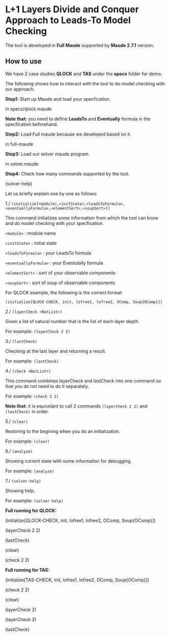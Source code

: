 # L+1 Layers Divide and Conquer Approach to Leads-To Model Checking

The tool is developed in **Full Maude** supported by **Maude 2.7.1** version.

## How to use 
We have 2 case studies **QLOCK** and **TAS** under the **specs** folder for demo.

The following shows how to interact with the tool to do model checking with our approach.

**Step1:** Start up Maude and load your specfication.

in specs/qlock.maude

**Note that:** you need to define **LeadsTo** and **Eventually** formula in the specfication beforehand.

**Step2:** Load Full maude because we developed based on it.

in full-maude

**Step3:** Load our solver maude program.

in solver.maude

**Step4:** Check how many commands supported by the tool.

(solver-help)

Let us briefly explain one by one as follows:

1./ `(initialize[<module>,<initState>,<leadsToFormula>,<eventuallyFormula>,<elementSort>,<soupSort>])`

This command initializes some information from which the tool can know
and do model checking with your specfication.

`<module>` : module name

`<initState>` : initial state

`<leadsToFormula>` : your LeadsTo formula

`<eventuallyFormula>` : your Eventulally formula

`<elementSort>` : sort of your observable components

`<soupSort>` : sort of soup of observable components

For QLOCK example, the following is the correct format:

`(initialize[QLOCK-CHECK, init, lofree1, lofree2, OComp, Soup{OComp}])`

2./ `(layerCheck <NatList>)`

Given a list of natural number that is the list of each layer depth.

For example: `(layerCheck 2 2)`

3./ `(lastCheck)`

Checking at the last layer and returning a result.

For example: `(lastCheck)`

4./ `(check <NatList>)`

This command combines layerCheck and lastCheck into one command so that you do not need to do it separately.

For example: `(check 2 2)`

**Note that:** it is equivelant to call 2 commands `(layerCheck 2 2)` and `(lastCheck)` in order.

5./ `(clear)`

Restoring to the begining when you do an initialization.

For example: `(clear)`

6./ `(analyze)`

Showing current state with some information for debugging.

For example: `(analyze)`

7./ `(solver-help)`

Showing help.

For example: `(solver-help)`


**Full running for QLOCK:**

(initialize[QLOCK-CHECK, init, lofree1, lofree2, OComp, Soup{OComp}])

(layerCheck 2 2)

(lastCheck)

(clear)

(check 2 2)

**Full running for TAS:**

(initialize[TAS-CHECK, init, lofree1, lofree2, OComp, Soup{OComp}])

(check 2 2)

(clear)

(layerCheck 2)

(layerCheck 2)

(lastCheck)
